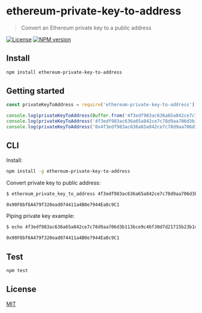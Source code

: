 # ethereum-private-key-to-address

> Convert an Ethereum private key to a public address

[![License](http://img.shields.io/badge/license-MIT-blue.svg)](https://raw.githubusercontent.com/miguelmota/ethereum-private-key-to-address/master/LICENSE)
[![NPM version](https://badge.fury.io/js/ethereum-private-key-to-address.svg)](http://badge.fury.io/js/ethereum-private-key-to-address)

## Install

```bash
npm install ethereum-private-key-to-address
```

## Getting started

```javascript
const privateKeyToAddress = require('ethereum-private-key-to-address')

console.log(privateKeyToAddress(Buffer.from('4f3edf983ac636a65a842ce7c78d9aa706d3b113bce9c46f30d7d21715b23b1d', 'hex'))) // '0x90F8bf6A479f320ead074411a4B0e7944Ea8c9C1'
console.log(privateKeyToAddress('4f3edf983ac636a65a842ce7c78d9aa706d3b113bce9c46f30d7d21715b23b1d')) // '0x90F8bf6A479f320ead074411a4B0e7944Ea8c9C1'
console.log(privateKeyToAddress('0x4f3edf983ac636a65a842ce7c78d9aa706d3b113bce9c46f30d7d21715b23b1d')) // '0x90F8bf6A479f320ead074411a4B0e7944Ea8c9C1'
```

## CLI

Install:

```bash
npm install -g ethereum-private-key-to-address
```

Convert private key to public address:

```bash
$ ethereum_private_key_to_address 4f3edf983ac636a65a842ce7c78d9aa706d3b113bce9c46f30d7d21715b23b1d

0x90F8bf6A479f320ead074411a4B0e7944Ea8c9C1
```

Piping private key example:

```bash
$ echo 4f3edf983ac636a65a842ce7c78d9aa706d3b113bce9c46f30d7d21715b23b1d | ethereum_private_key_to_address

0x90F8bf6A479f320ead074411a4B0e7944Ea8c9C1
```

## Test

```bash
npm test
```

## License

[MIT](LICENSE)
